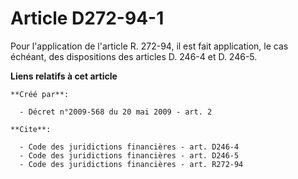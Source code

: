 # Article D272-94-1

Pour l'application de l'article R. 272-94, il est fait application, le cas échéant, des dispositions des articles D. 246-4 et
D. 246-5.

**Liens relatifs à cet article**

	**Créé par**:

	  - Décret n°2009-568 du 20 mai 2009 - art. 2

	**Cite**:

	  - Code des juridictions financières - art. D246-4
	  - Code des juridictions financières - art. D246-5
	  - Code des juridictions financières - art. R272-94
